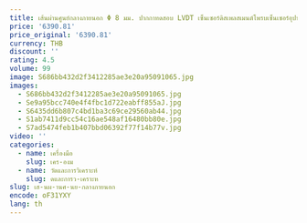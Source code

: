 ```yaml
---
title: เส้นผ่านศูนย์กลางภายนอก Φ 8 มม. ปากกาทดสอบ LVDT เซ็นเซอร์ดิสเพลสเมนต์โพรบเซ็นเซอร์อุปนัยดิฟเฟอเรนเชียล
price: '6390.81'
price_original: '6390.81'
currency: THB
discount: ''
rating: 4.5
volume: 99
image: S686bb432d2f3412285ae3e20a95091065.jpg
images:
  - S686bb432d2f3412285ae3e20a95091065.jpg
  - Se9a95bcc740e4f4fbc1d722eabff855aJ.jpg
  - S6435dd6b807c4bd1ba3c69ce29560ab44.jpg
  - S1ab7411d9cc54c16ae548af16480bb80e.jpg
  - S7ad5474feb1b407bbd06392f77f14b77v.jpg
video: ''
categories:
  - name: เครื่องมือ
    slug: เคร-องม
  - name: วัดและการวิเคราะห์
    slug: ดและการว-เคราะห
slug: เส-นผ-านศ-นย-กลางภายนอก
encode: oF31YXY
lang: th
---
```

  
